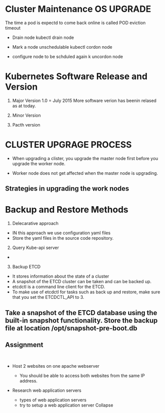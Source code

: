 # Cluster Maintenance OS UPGRADE 

The time a pod is expectd to come back online is called POD eviction timeout 

 * Drain node 
 kubectl drain node

 * Mark a node unschedulable 
 kubectl cordon node 

 * configure node to be schduled again 
 k uncordon node 

# Kubernetes Software Release and Version 
1. Major Version 
1.0 = July 2015 
More software verion has beenin relased as at today. 

2. Minor Version 

3. Pacth version 

# CLUSTER UPGRAGE PROCESS 
* When upgrading a clister, you upgrade the master node first before you upgrade the worker node. 

* Worker node does not get affected when the master node is upgrading. 

## Strategies in upgrading the work nodes 


# Backup and Restore Methods
1. Delecarative approach 

* IN this approach we use configuration yaml files 
* Store the yaml files in the source code repository. 

2. Query Kube-api server 
* 
3. Backup ETCD 
* It stores information about the state of a cluster
* A snapshot of the ETCD cluster can be taken and can be backed up. 
* etcdctl is a command line client for the ETCD. 
* To make use of etcdctl for tasks such as back up and restore, make sure that you set the ETCDCTL_API to 3.

## Take a snapshot of the ETCD database using the built-in snapshot functionality. Store the backup file at location /opt/snapshot-pre-boot.db

## Assignment 
​
- Host 2 websites on one apache webserver 
  - You should be able to access both websites from the same IP address.
  
- Research web application servers
  - types of web application servers 
  - try to setup a web application server 
Collapse


